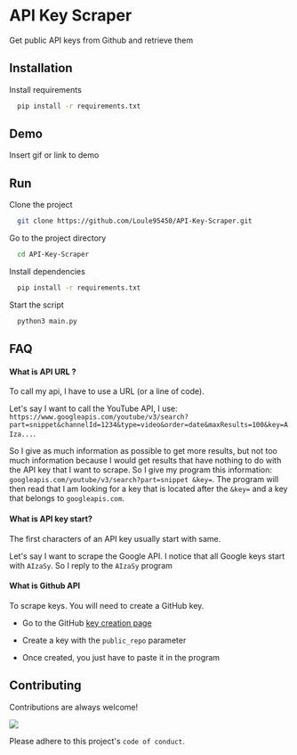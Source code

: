
#  API Key Scraper
Get public API keys from Github and retrieve them 


## Installation

Install requirements

```bash
  pip install -r requirements.txt
```
    
## Demo

Insert gif or link to demo


## Run

Clone the project

```bash
  git clone https://github.com/Loule95450/API-Key-Scraper.git
```

Go to the project directory

```bash
  cd API-Key-Scraper
```

Install dependencies

```bash
  pip install -r requirements.txt
```

Start the script

```bash
  python3 main.py
```


## FAQ

#### What is API URL ?

To call my api, I have to use a URL (or a line of code).

Let's say I want to call the YouTube API, I use: `https://www.googleapis.com/youtube/v3/search?part=snippet&channelId=1234&type=video&order=date&maxResults=100&key=AIza...`.

So I give as much information as possible to get more results, but not too much information because I would get results that have nothing to do with the API key that I want to scrape.
So I give my program this information: `googleapis.com/youtube/v3/search?part=snippet &key=`. The program will then read that I am looking for a key that is located after the `&key=` and a key that belongs to `googleapis.com`.

#### What is API key start?

The first characters of an API key usually start with same. 

Let's say I want to scrape the Google API. I notice that all Google keys start with `AIzaSy`. So I reply to the `AIzaSy` program

#### What is Github API
To scrape keys. You will need to create a GitHub key.

* Go to the GitHub [key creation page](https://github.com/settings/tokens/new)

* Create a key with the `public_repo` parameter

* Once created, you just have to paste it in the program
## Contributing

Contributions are always welcome!

<a href="https://github.com/Loule95450/API-Key-Scraper/graphs/contributors">
  <img src="https://contrib.rocks/image?repo=Loule95450/API-Key-Scraper" />
</a>

Please adhere to this project's `code of conduct`.

